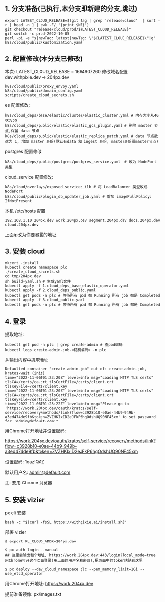 
## 1. 分支准备(已执行,本分支即新建的分支,跳过)
```shell
export LATEST_CLOUD_RELEASE=$(git tag | grep 'release/cloud'  | sort -r | head -n 1 | awk -F/ '{print $NF}')
git checkout "release/cloud/prod/${LATEST_CLOUD_RELEASE}"
git switch -c prod-2022-10-05
perl -pi -e "s|newTag: latest|newTag: \"${LATEST_CLOUD_RELEASE}\"|g" k8s/cloud/public/kustomization.yaml
```

## 2. 配置修改(本分支已修改)
本次: LATEST_CLOUD_RELEASE = 1664907260
修改域名配置 dev.withpixie.dev -> 204px.dev

```
k8s/cloud/public/proxy_envoy.yaml
k8s/cloud/public/domain_config.yaml
scripts/create_cloud_secrets.sh
```

es 配置修改:
```shell
k8s/cloud_deps/base/elastic/cluster/elastic_cluster.yaml # 内存大小从4G改为3G
k8s/cloud_deps/public/elastic/elastic_gcs_plugin.yaml # 删除 master 节点,保留 data 节点
k8s/cloud_deps/public/elastic/elastic_replica_patch.yaml # data 节点数改为 1, 增加 master 身份(默认有data 和 ingest 身份, master身份组master节点) 
```

postgres 配置修改
```
k8s/cloud_deps/public/postgres/postgres_service.yaml  # 改为 NodePort 类型
```

cloud_service 配置修改: 
```
k8s/cloud/overlays/exposed_services_ilb # 将 LoadBalancer 类型改成 NodePort
k8s/cloud/public/plugin_db_updater_job.yaml # 增加 imagePullPolicy: IfNotPresent
```


本机 /etc/hosts 配置
```shell
192.168.1.10 204px.dev work.204px.dev segment.204px.dev docs.204px.dev cloud.204px.dev
```
上面ip改为你要暴露的地址


## 3. 安装 cloud
```shell
mkcert -install
kubectl create namespace plc
./create_cloud_secrets.sh
cd tmp/204px.dev
sh build-yaml.sh # 生成yaml文件
kubectl apply -f 1.cloud_deps_base_elastic_operator.yaml
kubectl apply -f 2.cloud_deps_public.yaml
kubectl get pods -n plc # 等待所有 pod 都 Running 所有 job 都是 Completed
kubectl apply -f 3.cloud_public.yaml
kubectl get pods -n plc # 等待所有 pod 都 Running 所有 job 都是 Completed
```


## 4. 登录

提取地址:
```shell
kubectl get pod -n plc | grep create-admin # 查pod编码
kubectl logs create-admin-job-<随机编码> -n plc
```
从输出内容中提取地址
```
Defaulted container "create-admin-job" out of: create-admin-job, kratos-wait (init)
time="2022-11-06T01:23:20Z" level=info msg="Loading HTTP TLS certs" tlsCA=/certs/ca.crt tlsCertFile=/certs/client.crt tlsKeyFile=/certs/client.key
time="2022-11-06T01:23:20Z" level=info msg="Loading HTTP TLS certs" tlsCA=/certs/ca.crt tlsCertFile=/certs/client.crt tlsKeyFile=/certs/client.key
time="2022-11-06T01:23:22Z" level=info msg="Please go to 'https://work.204px.dev/oauth/kratos/self-service/recovery/methods/link?flow=c3928b10-e0ae-44b9-949b-a3ed474de9fb&token=ZVZHKIxID2eJFkP6hgOdshUQ90NF45xm' to set password for 'admin@default.com'"
```

用Chrome打开地址并设置密码:

https://work.204px.dev/oauth/kratos/self-service/recovery/methods/link?flow=c3928b10-e0ae-44b9-949b-a3ed474de9fb&token=ZVZHKIxID2eJFkP6hgOdshUQ90NF45xm

设置密码: 1qaz!QAZ

默认用户名: admin@default.com

注: 要用 Chrome 浏览器

## 5. 安装 vizier
px cli 安装
```
bash -c "$(curl -fsSL https://withpixie.ai/install.sh)"
```

部署 vizier
```shell
$ export PL_CLOUD_ADDR=204px.dev

$ px auth login --manual
## 这里会输出和个地址, https://work.204px.dev:443/login?local_mode=true 用Chrome打开这个页面登录(用上面的用户名和密码),把页面中的token粘贴到这里

$ px deploy --dev_cloud_namespace plc --pem_memory_limit=1Gi --use_etcd_operator
```

用Chrome打开地址:
https://work.204px.dev

提前准备镜像: px/images.txt

